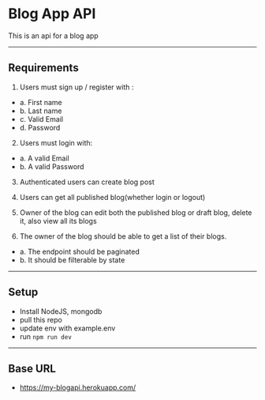 # Blog App API

This is an api for a blog app

---

## Requirements

1. Users must sign up / register with :

- a. First name
- b. Last name
- c. Valid Email
- d. Password

2. Users must login with:

- a. A valid Email
- b. A valid Password

3. Authenticated users can create blog post

4. Users can get all published blog(whether login or logout)

5. Owner of the blog can edit both the published blog or draft blog, delete it, also view all its blogs

6. The owner of the blog should be able to get a list of their blogs.

- a. The endpoint should be paginated
- b. It should be filterable by state

---

## Setup

- Install NodeJS, mongodb
- pull this repo
- update env with example.env
- run `npm run dev`

---

## Base URL

- https://my-blogapi.herokuapp.com/
